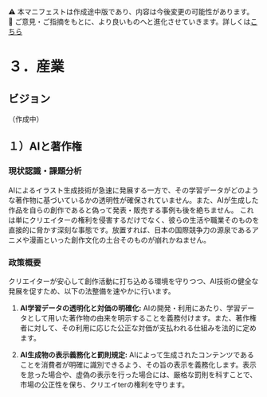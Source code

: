 ⚠️ 本マニフェストは作成途中版であり、内容は今後変更の可能性があります。  
💬 ご意見・ご指摘をもとに、より良いものへと進化させていきます。詳しくは[こちら](README.md#このマニフェスト自身もみんなの知恵を集めて改善していきます)

# ３．産業

## ビジョン

（作成中）

## １）AIと著作権

### 現状認識・課題分析

AIによるイラスト生成技術が急速に発展する一方で、その学習データがどのような著作物に基づいているかの透明性が確保されていません。また、AIが生成した作品を自らの創作であると偽って発表・販売する事例も後を絶ちません。
これは単にクリエイターの権利を侵害するだけでなく、彼らの生活や職業そのものを直接的に脅かす深刻な事態です。放置すれば、日本の国際競争力の源泉であるアニメや漫画といった創作文化の土台そのものが崩れかねません。

### 政策概要

クリエイターが安心して創作活動に打ち込める環境を守りつつ、AI技術の健全な発展を促すため、以下の法整備を速やかに行います。

1.  **AI学習データの透明化と対価の明確化:**
    AIの開発・利用にあたり、学習データとして用いた著作物の由来を明示することを義務付けます。また、著作権者に対して、その利用に応じた公正な対価が支払われる仕組みを法的に定めます。

2.  **AI生成物の表示義務化と罰則規定:**
    AIによって生成されたコンテンツであることを消費者が明確に識別できるよう、その旨の表示を義務化します。表示を怠った場合や、虚偽の表示を行った場合には、厳格な罰則を科すことで、市場の公正性を保ち、クリエイterの権利を守ります。
